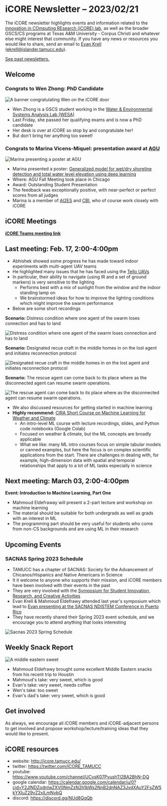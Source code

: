 # iCORE Newsletter – 2023/02/21

The iCORE newsletter highlights events and information related to the [innovation in COmputing REsearch (iCORE) lab](https://icore.tamucc.edu/),
as well as the broader GSCS/CS programs at Texas A&M University - Corpus Christi and whatever else might interest that community.
If you have any news or resources you would like to share, send an email to [Evan Krell](https://scholar.google.com/citations?user=jLuwYGAAAAAJ&hl=en) (ekrell@islander.tamucc.edu).

[See past newsletters.](https://github.com/ekrell/icore_website/tree/main/news)

## Welcome

### Congrats to Wen Zhong: PhD Candidate

![A banner congratulating Wen on the iCORE door](../img/wen_banner.jpg)

- Wen Zhong is a GSCS student working in the [Water & Environmental Systems Analysis Lab (WESA)](https://www.wesalab.com/home)
- Last Friday, she passed her qualifying exams and is now a PhD candidate
- Her desk is over at iCORE so stop by and congratulate her!
- But don't bring her anything too sweet! 

### Congrats to Marina Vicens-Miquel: presentation award at [AGU](https://www.agu.org/Fall-Meeting)

![Marina presenting a poster at AGU](../img/marina_agu.jpeg)

- Marina presented a poster: [Generalized model for wet/dry shoreline detection and total water level elevation using deep learning](https://agu.confex.com/agu/fm22/meetingapp.cgi/Paper/1092757)
- Where: AGU Fall Meeting took place in Chicago
- Award: Outstanding Student Presentation
- The feedback was exceptionally positive, with near-perfect or perfect scores from all judges
- Marina is a member of [AI2ES](https://www.ai2es.org/) and [CBI](https://www.conradblucherinstitute.org), who of course work closely with iCORE


## iCORE Meetings

**[iCORE Teams meeting link](https://teams.microsoft.com/l/meetup-join/19%3Ameeting_MDdlZDBiMTgtYzVjNS00YjhhLWE5OTctY2Y5YzMyYTljNzU5%40thread.v2/0?context=%7B%22Tid%22%3A%2234cbfaf1-67a6-4781-a9ca-514eb2550b66%22%2C%22Oid%22%3A%22994c008b-0707-4f3c-8ac0-73b65e733430%22%2C%22MessageId%22%3A%220%22%7D)**

## Last meeting: Feb. 17, 2:00-4:00pm

- Abhishek showed some progress he has made toward indoor experiments with multi-agent UAV teams
- He highlighted many issues that he has faced using the [Tello UAVs](https://www.ryzerobotics.com/tello) 
- In particular, their ability to navigate (using IR and a set of ground markers) is very sensitive to the lighting
  - Performs best with a mix of sunlight from the window and the indoor standing lamp on
  - We brainstormed ideas for how to improve the lighting conditions which might improve the swarm performance
- Below are some short recordings

**Scenario:** Distress condition where one agent of the swarm loses connection and has to land

![Distress condition where one agent of the swarm loses connection and has to land](../img/abhishek_3.gif)

**Scenario:** Designated recue craft in the middle homes in on the lost agent and initiates reconnection protocol

![Designated recue craft in the middle homes in on the lost agent and initiates reconnection protocol](../img/abhishek_4.gif)

**Scenario:** The rescue agent can come back to its place where as the disconnected agent can resume swarm operations.

![The rescue agent can come back to its place where as the disconnected agent can resume swarm operations.](../img/abhishek_5.gif)


- We also discussed resources for getting started in machine learning
- **Highly recommend:** [CIRA Short Course on Machine Learning for Weather and Climate](https://docs.google.com/document/d/1SPNxZrbHMaIEaS2dbntDow9x_tgSuFTUTOugfa2NuRo/edit)
  - An intro-level ML course with lecture recordings, slides, and Python code notebooks (Google Colab)
  - Focused on weather & climate, but the ML concepts are broadly applicable
  - What we like: many ML intro courses focus on simple tabular models or canned examples, but here the focus is on complex scientific applications from the start. There are challenges in dealing with, for example, high-dimension data with spatial and temporal relationships that apply to a lot of ML tasks especially in science


## Next meeting: March 03, 2:00-4:00pm

**Event: Introduction to Machine Learning, Part One**

- Mahmoud Eldefraway will present a 2-part lecture and workshop on machine learning
- The material should be suitable for both undergrads as well as grads with an interest in ML
- The programming part should be very useful for students who come from non-CS backgrounds and are using ML in their research


## Upcoming Events

###  SACNAS Spring 2023 Schedule

- TAMUCC has a chapter of SACNAS: Society for the Advancement of Chicanos/Hispanics and Native Americans in Science
- It it welcome to anyone who supports their mission, and iCORE members have been involved with their events in the past
- They are very involved with the [Symposium for Student Innovation, Research, and Creative Activities]((https://www.tamucc.edu/research/student-symposium/index.php))
- Evan Krell & Mahmoud Eldefrawy attended last year's symposium which lead to [Evan presenting at the SACNAS NDISTEM Conference in Puerto Rico](https://github.com/ekrell/icore_website/blob/main/news/icore_news_20230207.md)
- They have recently shared their Spring 2023 event schedule, and we encourage you to attend anything that looks interesting

![Sacnas 2023 Spring Schedule](../img/sacnas2023.png)


## Weekly Snack Report

![A middle eastern sweet](../img/mahmoudsnack.JPG)

- Mahmoud Eldefrawy brought some excellent Middle Eastern snacks from his recent trip to Houstin 
- Mahmoud's take: very sweet, which is good
- Evan's take: very sweet, needs coffee
- Wen's take: too sweet
- Evan's dad's take: very sweet, which is good

## Get involved

As always, we encourage all iCORE members and iCORE-adjacent persons to get involved and propose workshop/lecture/training ideas that they would like to present.

## iCORE resources

- website: http://icore.tamucc.edu/
- twitter: https://twitter.com/ICORE_TAMUCC
- youtube: https://www.youtube.com/channel/UCvsK07PvushTI2BA2BhN-DQ
- google calendar: https://calendar.google.com/calendar/u/0?cid=Y2JlNDZodnIwZXV0NmZzN2h1bWs2NnB2dnNAZ3JvdXAuY2FsZW5kYXIuZ29vZ2xlLmNvbQ
- discord: https://discord.gg/NUd8QgQb
